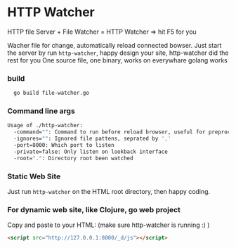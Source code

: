 # HTTP Watcher

HTTP file Server + File Watcher = HTTP Watcher => hit F5 for you

>
Wacher file for change, automatically reload connected bowser. Just start the server by run `http-watcher`, happy design your site, http-watcher did the rest for you
One source file, one binary, works on everywhare golang works

### build

```sh
  go build file-watcher.go
```

### Command line args

```sh
Usage of ./http-watcher:
  -command="": Command to run before reload browser, useful for preprocess, like compile scss. The files been chaneged, along with event type are pass as arguments
  -ignores="": Ignored file pattens, seprated by ','
  -port=8000: Which port to listen
  -private=false: Only listen on lookback interface
  -root=".": Directory root been watched
```


### Static Web Site

Just run `http-watcher` on the HTML root directory, then happy coding.

### For dynamic web site, like Clojure, go web project
Copy and paste to your HTML: (make sure http-watcher is running :) )
```html
<script src="http://127.0.0.1:8000/_d/js"></script>
```
